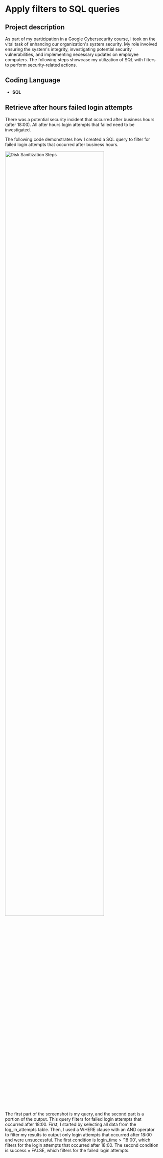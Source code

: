 # Apply filters to SQL queries

<h2>Project description</h2>
As part of my participation in a Google Cybersecurity course, I took on the vital task of enhancing our organization's system security. My role involved ensuring the system's integrity, investigating potential security vulnerabilities, and implementing necessary updates on employee computers. The following steps showcase my utilization of SQL with filters to perform security-related actions.
<br />

<h2>Coding Language</h2>

- <b>SQL</b>

<h2>Retrieve after hours failed login attempts</h2>

There was a potential security incident that occurred after business hours (after 18:00). All after hours login attempts that failed need to be investigated.

The following code demonstrates how I created a SQL query to filter for failed login attempts that occurred after business hours.

<img src="https://i.imgur.com/abWAG54.png" height="80%" width="80%" alt="Disk Sanitization Steps"/>

The first part of the screenshot is my query, and the second part is a portion of the output. This query filters for failed login attempts that occurred after 18:00. First, I started by selecting all data from the log_in_attempts table. Then, I used a WHERE clause with an AND operator to filter my results to output only login attempts that occurred after 18:00 and were unsuccessful. The first condition is login_time > '18:00', which filters for the login attempts that occurred after 18:00. The second condition is success = FALSE, which filters for the failed login attempts. 

<br />

